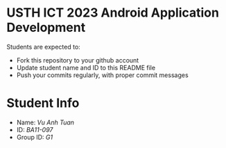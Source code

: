 USTH ICT 2023 Android Application Development
=====================================================

Students are expected to:

* Fork this repository to your github account
* Update student name and ID to this README file
* Push your commits regularly, with proper commit messages

Student Info
=======================

* Name: *Vu Anh Tuan*
* ID: *BA11-097*
* Group ID: *G1*

